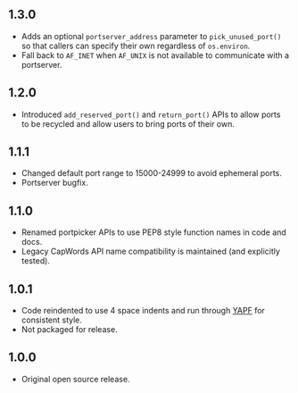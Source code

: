 ## 1.3.0

* Adds an optional `portserver_address` parameter to `pick_unused_port()` so
  that callers can specify their own regardless of `os.environ`.
* Fall back to `AF_INET` when `AF_UNIX` is not available to communicate with
  a portserver.

## 1.2.0

* Introduced `add_reserved_port()` and `return_port()` APIs to allow ports to
  be recycled and allow users to bring ports of their own.

## 1.1.1

* Changed default port range to 15000-24999 to avoid ephemeral ports.
* Portserver bugfix.

## 1.1.0

* Renamed portpicker APIs to use PEP8 style function names in code and docs.
* Legacy CapWords API name compatibility is maintained (and explicitly tested).

## 1.0.1

* Code reindented to use 4 space indents and run through
  [YAPF](https://github.com/google/yapf) for consistent style.
* Not packaged for release.

## 1.0.0

* Original open source release.
